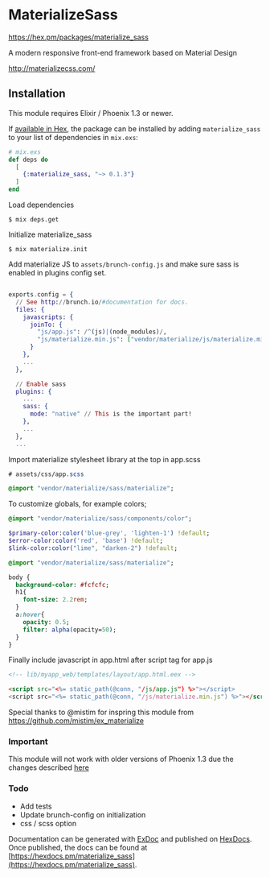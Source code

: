 # MaterializeSass

https://hex.pm/packages/materialize_sass

A modern responsive front-end framework based on Material Design

http://materializecss.com/

## Installation

This module requires Elixir / Phoenix 1.3 or newer.

If [available in Hex](https://hex.pm/docs/publish), the package can be installed
by adding `materialize_sass` to your list of dependencies in `mix.exs`:


```elixir
# mix.exs
def deps do
  [
    {:materialize_sass, "~> 0.1.3"}
  ]
end
```
Load dependencies

    $ mix deps.get
    
Initialize materialize_sass

    $ mix materialize.init
    
Add materialize JS to ```assets/brunch-config.js``` and make sure sass is enabled in plugins config set. 
    
```elixir

exports.config = {
  // See http://brunch.io/#documentation for docs.
  files: {
    javascripts: {
      joinTo: {
        "js/app.js": /^(js)|(node_modules)/,
        "js/materialize.min.js": ["vendor/materialize/js/materialize.min.js"]
      }
    },
    ...
  },

  // Enable sass
  plugins: {
    ...
    sass: {
      mode: "native" // This is the important part!
    },
    ...
  },
  ...
```
Import materialize stylesheet library at the top in app.scss

```sass
# assets/css/app.scss

@import "vendor/materialize/sass/materialize";
```

To customize globals, for example colors;

```sass
@import "vendor/materialize/sass/components/color";

$primary-color:color('blue-grey', 'lighten-1') !default;
$error-color:color('red', 'base') !default;
$link-color:color("lime", "darken-2") !default;

@import "vendor/materialize/sass/materialize";

body {
  background-color: #fcfcfc;
  h1{
    font-size: 2.2rem;
  }
  a:hover{
    opacity: 0.5;
    filter: alpha(opacity=50);
  }
}
```
Finally include javascript in app.html after script tag for app.js

```html
<!-- lib/myapp_web/templates/layout/app.html.eex -->

<script src="<%= static_path(@conn, "/js/app.js") %>"></script>
<script src="<%= static_path(@conn, "/js/materialize.min.js") %>"></script>
```

Special thanks to @mistim for inspring this module from https://github.com/mistim/ex_materialize
### Important

This module will not work with older versions of Phoenix 1.3 due the changes described [here](https://gist.github.com/chrismccord/71ab10d433c98b714b75c886eff17357)


### Todo
* Add tests
* Update brunch-config on initialization
* css / scss option


Documentation can be generated with [ExDoc](https://github.com/elixir-lang/ex_doc)
and published on [HexDocs](https://hexdocs.pm). Once published, the docs can
be found at [https://hexdocs.pm/materialize_sass](https://hexdocs.pm/materialize_sass).

